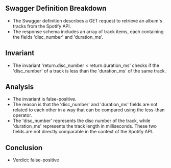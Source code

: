 ## Swagger Definition Breakdown
- The Swagger definition describes a GET request to retrieve an album's tracks from the Spotify API.
- The response schema includes an array of track items, each containing the fields 'disc_number' and 'duration_ms'.

## Invariant
- The invariant 'return.disc_number < return.duration_ms' checks if the 'disc_number' of a track is less than the 'duration_ms' of the same track.

## Analysis
- The invariant is false-positive.
- The reason is that the 'disc_number' and 'duration_ms' fields are not related to each other in a way that can be compared using the less-than operator.
- The 'disc_number' represents the disc number of the track, while 'duration_ms' represents the track length in milliseconds. These two fields are not directly comparable in the context of the Spotify API.

## Conclusion
- Verdict: false-positive
